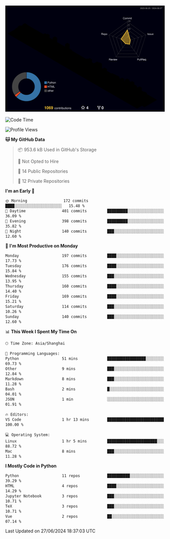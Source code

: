 <!--![](https://raw.githubusercontent.com/BorisYang326/BorisYang326/output/github-contribution-grid-snake-dark.svg) -->
![](./profile-3d-contrib/profile-night-rainbow.svg)
<!--START_SECTION:waka-->
![Code Time](http://img.shields.io/badge/Code%20Time-259%20hrs%2041%20mins-blue)

![Profile Views](http://img.shields.io/badge/Profile%20Views-18-blue)

**🐱 My GitHub Data** 

> 📦 953.6 kB Used in GitHub's Storage 
 > 
> 🚫 Not Opted to Hire
 > 
> 📜 14 Public Repositories 
 > 
> 🔑 12 Private Repositories 
 > 
**I'm an Early 🐤** 

```text
🌞 Morning                172 commits         ████░░░░░░░░░░░░░░░░░░░░░   15.48 % 
🌆 Daytime                401 commits         █████████░░░░░░░░░░░░░░░░   36.09 % 
🌃 Evening                398 commits         █████████░░░░░░░░░░░░░░░░   35.82 % 
🌙 Night                  140 commits         ███░░░░░░░░░░░░░░░░░░░░░░   12.60 % 
```
📅 **I'm Most Productive on Monday** 

```text
Monday                   197 commits         ████░░░░░░░░░░░░░░░░░░░░░   17.73 % 
Tuesday                  176 commits         ████░░░░░░░░░░░░░░░░░░░░░   15.84 % 
Wednesday                155 commits         ███░░░░░░░░░░░░░░░░░░░░░░   13.95 % 
Thursday                 160 commits         ████░░░░░░░░░░░░░░░░░░░░░   14.40 % 
Friday                   169 commits         ████░░░░░░░░░░░░░░░░░░░░░   15.21 % 
Saturday                 114 commits         ███░░░░░░░░░░░░░░░░░░░░░░   10.26 % 
Sunday                   140 commits         ███░░░░░░░░░░░░░░░░░░░░░░   12.60 % 
```


📊 **This Week I Spent My Time On** 

```text
🕑︎ Time Zone: Asia/Shanghai

💬 Programming Languages: 
Python                   51 mins             █████████████████░░░░░░░░   69.73 % 
Other                    9 mins              ███░░░░░░░░░░░░░░░░░░░░░░   12.84 % 
Markdown                 8 mins              ███░░░░░░░░░░░░░░░░░░░░░░   11.28 % 
Bash                     2 mins              █░░░░░░░░░░░░░░░░░░░░░░░░   04.01 % 
JSON                     1 min               ░░░░░░░░░░░░░░░░░░░░░░░░░   01.91 % 

🔥 Editors: 
VS Code                  1 hr 13 mins        █████████████████████████   100.00 % 

💻 Operating System: 
Linux                    1 hr 5 mins         ██████████████████████░░░   88.72 % 
Mac                      8 mins              ███░░░░░░░░░░░░░░░░░░░░░░   11.28 % 
```

**I Mostly Code in Python** 

```text
Python                   11 repos            ██████████░░░░░░░░░░░░░░░   39.29 % 
HTML                     4 repos             ████░░░░░░░░░░░░░░░░░░░░░   14.29 % 
Jupyter Notebook         3 repos             ███░░░░░░░░░░░░░░░░░░░░░░   10.71 % 
TeX                      3 repos             ███░░░░░░░░░░░░░░░░░░░░░░   10.71 % 
Vue                      2 repos             ██░░░░░░░░░░░░░░░░░░░░░░░   07.14 % 
```




 Last Updated on 27/06/2024 18:37:03 UTC
<!--END_SECTION:waka-->
